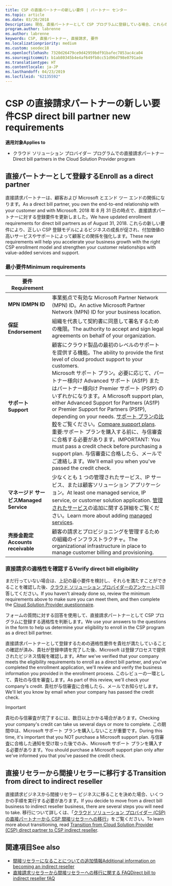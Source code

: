 ```yaml
---
title: CSP の直接パートナーの新しい要件 | パートナー センター
ms.topic: article
ms.date: 03/20/2018
Description: 現在、直接パートナーとして CSP プログラムに登録している場合、これらの更新されたサポートとサービスの要件を満たすために準備する必要があります。
program.author: labrenne
ms.author: labrenne
keywords: CSP, 直接パートナー, 直接請求, 要件
ms.localizationpriority: medium
ms.custom: seodec18
ms.openlocfilehash: 7320d26479ce9d42959bdf91bafec7853ac4ca04
ms.sourcegitcommit: b1ab80345b4e4af649fb8cc51d96d798e0791ade
ms.translationtype: HT
ms.contentlocale: ja-JP
ms.lasthandoff: 04/23/2019
ms.locfileid: "62135592"
---
```

# <a name="csp-direct-bill-partner-new-requirements"></a><span data-ttu-id="96b82-104">CSP の直接請求パートナーの新しい要件</span><span class="sxs-lookup"><span data-stu-id="96b82-104">CSP direct bill partner new requirements</span></span>

<span data-ttu-id="96b82-105">**適用対象**</span><span class="sxs-lookup"><span data-stu-id="96b82-105">**Applies to**</span></span>

- <span data-ttu-id="96b82-106">クラウド ソリューション プロバイダー プログラムでの直接請求パートナー</span><span class="sxs-lookup"><span data-stu-id="96b82-106">Direct bill partners in the Cloud Solution Provider program</span></span>

## <a name="enroll-as-a-direct-partner"></a><span data-ttu-id="96b82-107">直接パートナーとして登録する</span><span class="sxs-lookup"><span data-stu-id="96b82-107">Enroll as a direct partner</span></span>

<span data-ttu-id="96b82-108">直接請求パートナーは、顧客および Microsoft とエンド ツー エンドの関係になります。</span><span class="sxs-lookup"><span data-stu-id="96b82-108">As a direct bill partner, you own the end-to-end relationship with your customer and with Microsoft.</span></span> <span data-ttu-id="96b82-109">2018 年 8 月 31 日の時点で、直接請求パートナーに対する登録要件を更新しました。</span><span class="sxs-lookup"><span data-stu-id="96b82-109">We have updated enrollment requirements for direct bill partners as of August 31, 2018.</span></span> <span data-ttu-id="96b82-110">これらの新しい要件により、正しい CSP 登録モデルによるビジネスの成長が促され、付加価値の高いサービスやサポートによって顧客との関係を強化します。</span><span class="sxs-lookup"><span data-stu-id="96b82-110">These new requirements will help you accelerate your business growth with the right CSP enrollment model and strengthen your customer relationships with value-added services and support.</span></span>

### <a name="minimum-requirements"></a><span data-ttu-id="96b82-111">最小要件</span><span class="sxs-lookup"><span data-stu-id="96b82-111">Minimum requirements</span></span>

|<span data-ttu-id="96b82-112">**要件**</span><span class="sxs-lookup"><span data-stu-id="96b82-112">**Requirement**</span></span>|                             |
|--------------------------------|--------------------------------------------------------------|
|<span data-ttu-id="96b82-113">**MPN ID**</span><span class="sxs-lookup"><span data-stu-id="96b82-113">**MPN ID**</span></span>   |<span data-ttu-id="96b82-114">事業拠点で有効な Microsoft Partner Network (MPN) ID。</span><span class="sxs-lookup"><span data-stu-id="96b82-114">An active Microsoft Partner Network (MPN) ID for your business location.</span></span>    |
|<span data-ttu-id="96b82-115">**保証**</span><span class="sxs-lookup"><span data-stu-id="96b82-115">**Endorsement**</span></span>   |<span data-ttu-id="96b82-116">組織を代表して契約書に同意して署名するための権限。</span><span class="sxs-lookup"><span data-stu-id="96b82-116">The authority to accept and sign legal agreements on behalf of your organization.</span></span>|
|<span data-ttu-id="96b82-117">**サポート**</span><span class="sxs-lookup"><span data-stu-id="96b82-117">**Support**</span></span>   |<span data-ttu-id="96b82-118">顧客にクラウド製品の最初のレベルのサポートを提供する機能。</span><span class="sxs-lookup"><span data-stu-id="96b82-118">The ability to provide the first level of cloud product support to your customers.</span></span> <br><span data-ttu-id="96b82-119">Microsoft サポート プラン。必要に応じて、パートナー様向け Advanced サポート (ASfP) またはパートナー様向け Premier サポート (PSfP) のいずれかになります。</span><span class="sxs-lookup"><span data-stu-id="96b82-119">A Microsoft support plan, either Advanced Support for Partners (ASfP) or Premier Support for Partners (PSfP), depending on your needs.</span></span> <span data-ttu-id="96b82-120">[サポート プランの比較](https://partner.microsoft.com/en-US/support/partnersupport)をご覧ください。</span><span class="sxs-lookup"><span data-stu-id="96b82-120">[Compare support plans](https://partner.microsoft.com/en-US/support/partnersupport).</span></span><br> <span data-ttu-id="96b82-121">重要:サポート プランを購入する前に、与信審査に合格する必要があります。</span><span class="sxs-lookup"><span data-stu-id="96b82-121">IMPORTANT: You must pass a credit check before purchasing a support plan.</span></span> <span data-ttu-id="96b82-122">与信審査に合格したら、メールでご連絡します。</span><span class="sxs-lookup"><span data-stu-id="96b82-122">We'll email you when you've passed the credit check.</span></span> |
|<span data-ttu-id="96b82-123">**マネージド サービス**</span><span class="sxs-lookup"><span data-stu-id="96b82-123">**Managed Service**</span></span>   |<span data-ttu-id="96b82-124">少なくとも 1 つの管理されたサービス、IP サービス、または顧客ソリューション アプリケーション。</span><span class="sxs-lookup"><span data-stu-id="96b82-124">At least one managed service, IP service, or customer solution application.</span></span> <span data-ttu-id="96b82-125">[管理されたサービス](https://partner.microsoft.com/en-US/business-opportunities/managed-services-provider)の追加に関する詳細をご覧ください。</span><span class="sxs-lookup"><span data-stu-id="96b82-125">Learn more about adding [managed services](https://partner.microsoft.com/en-US/business-opportunities/managed-services-provider).</span></span>|
|<span data-ttu-id="96b82-126">**売掛金勘定**</span><span class="sxs-lookup"><span data-stu-id="96b82-126">**Accounts receivable**</span></span> |<span data-ttu-id="96b82-127">顧客の請求とプロビジョニングを管理するための組織のインフラストラクチャ。</span><span class="sxs-lookup"><span data-stu-id="96b82-127">The organizational infrastructure in place to manage customer billing and provisioning.</span></span>

### <a name="verify-direct-bill-eligibility"></a><span data-ttu-id="96b82-128">直接請求の適格性を確認する</span><span class="sxs-lookup"><span data-stu-id="96b82-128">Verify direct bill eligibility</span></span>

<span data-ttu-id="96b82-129">まだ行っていない場合は、上記の最小要件を検討し、それらを満たすことができることを確認した後、[クラウド ソリューション プロバイダーのアンケート](https://partner.microsoft.com/cloud-solution-provider/assessment)に回答してください。</span><span class="sxs-lookup"><span data-stu-id="96b82-129">If you haven't already done so, review the minimum requirements above to make sure you can meet them, and then complete the [Cloud Solution Provider questionnaire](https://partner.microsoft.com/cloud-solution-provider/assessment).</span></span>

<span data-ttu-id="96b82-130">フォームの質問に対する回答を使用して、直接請求パートナーとして CSP プログラムに登録する適格性を判断します。</span><span class="sxs-lookup"><span data-stu-id="96b82-130">We use your answers to the questions in the form to help us determine your eligibility to enroll in the CSP program as a direct bill partner.</span></span>

<span data-ttu-id="96b82-131">直接請求パートナーとして登録するための適格性要件を貴社が満たしていることの確認が済み、貴社が登録申請を完了した後、Microsoft は登録プロセスで提供されたビジネス情報を確認します。</span><span class="sxs-lookup"><span data-stu-id="96b82-131">After we've verified that your company meets the eligibility requirements to enroll as a direct bill partner, and you've completed the enrollment application, we'll review and verify the business information you provided in the enrollment process.</span></span> <span data-ttu-id="96b82-132">このレビューの一環として、貴社の与信を審査します。</span><span class="sxs-lookup"><span data-stu-id="96b82-132">As part of this review, we'll check your company's credit.</span></span> <span data-ttu-id="96b82-133">貴社が与信審査に合格したら、メールでお知らせします。</span><span class="sxs-lookup"><span data-stu-id="96b82-133">We'll let you know by email when your company has passed the credit check.</span></span>

>[!IMPORTANT]
><span data-ttu-id="96b82-134">貴社の与信審査が完了するには、数日以上かかる場合があります。</span><span class="sxs-lookup"><span data-stu-id="96b82-134">Checking your company's credit can take us several days or more to complete.</span></span> <span data-ttu-id="96b82-135">この期間中は、Microsoft サポート プランを購入しないことが重要です。</span><span class="sxs-lookup"><span data-stu-id="96b82-135">During this time, it's important that you NOT purchase a Microsoft support plan.</span></span> <span data-ttu-id="96b82-136">与信審査に合格した通知を受け取った後でのみ、Microsoft サポート プランを購入する必要があります。</span><span class="sxs-lookup"><span data-stu-id="96b82-136">You should purchase a Microsoft support plan only after we've informed you that you've passed the credit check.</span></span>

## <a name="transition-from-direct-to-indirect-reseller"></a><span data-ttu-id="96b82-137">直接リセラーから間接リセラーに移行する</span><span class="sxs-lookup"><span data-stu-id="96b82-137">Transition from direct to indirect reseller</span></span>

<span data-ttu-id="96b82-138">直接請求ビジネスから間接リセラー ビジネスに移ることを決めた場合、いくつかの手順を実行する必要があります。</span><span class="sxs-lookup"><span data-stu-id="96b82-138">If you decide to move from a direct bill business to indirect reseller business, there are several steps you will need to take.</span></span> <span data-ttu-id="96b82-139">移行について詳しくは、「[クラウド ソリューション プロバイダー (CSP) の直接パートナーから CSP 間接リセラーへの移行](transition-direct-to-indirect.md)」をご覧ください。</span><span class="sxs-lookup"><span data-stu-id="96b82-139">To learn more about transitioning, read [Transition from Cloud Solution Provider (CSP) direct partner to CSP indirect reseller](transition-direct-to-indirect.md).</span></span> 

## <a name="see-also"></a><span data-ttu-id="96b82-140">関連項目</span><span class="sxs-lookup"><span data-stu-id="96b82-140">See also</span></span>

- [<span data-ttu-id="96b82-141">間接リセラーになることについての追加情報</span><span class="sxs-lookup"><span data-stu-id="96b82-141">Additional information on becoming an indirect reseller</span></span>](https://assetsprod.microsoft.com/csp-directbill-to-indirect-transition.pdf)
- [<span data-ttu-id="96b82-142">直接請求リセラーから間接リセラーへの移行に関する FAQ</span><span class="sxs-lookup"><span data-stu-id="96b82-142">Direct bill to indirect reseller fAQ</span></span>](https://assetsprod.microsoft.com/mpn/direct-bill-partner-faq.pdf)
